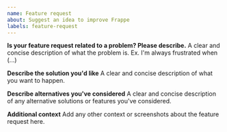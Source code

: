 ```yaml
---
name: Feature request
about: Suggest an idea to improve Frappe
labels: feature-request
---
```


<!--
Welcome to the Frappe Nextcloud Integration issue tracker! Before creating an issue, please heed the following:

1. This tracker should only be used to report bugs and request features / enhancements to Frappe
    - For questions and general support, refer to https://stackoverflow.com/questions/tagged/frappe
    - For documentation issues, use https://frappeframework.com/docs/user/en or the developer cheetsheet https://frappeframework.com/docs/user/en/bench/resources/bench-commands-cheatsheet
2. Use the search function before creating a new issue. Duplicates will be closed and directed to
   the original discussion.
3. When making a feature request, make sure to be as verbose as possible. The better you convey your message, the     greater the drive to make it happen.
-->

**Is your feature request related to a problem? Please describe.**
A clear and concise description of what the problem is. Ex. I'm always frustrated when (...)

**Describe the solution you'd like**
A clear and concise description of what you want to happen.

**Describe alternatives you've considered**
A clear and concise description of any alternative solutions or features you've considered.

**Additional context**
Add any other context or screenshots about the feature request here.
